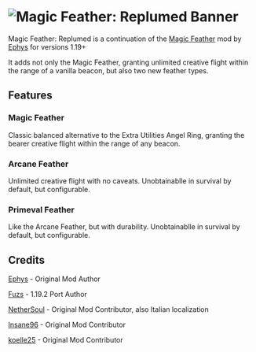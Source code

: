 # ![Magic Feather: Replumed Banner](https://github.com/sudolev/MagicFeatherReplumed/assets/61996958/081f2d54-e271-4f13-ae75-b34ce114dfc8)

Magic Feather: Replumed is a continuation of the [Magic Feather](https://github.com/ephys/minecraft-magic-feather) mod by [Ephys](https://github.com/ephys) for versions 1.19+

It adds not only the Magic Feather, granting unlimited creative flight within the range of a vanilla beacon, but also two new feather types.

## Features

### Magic Feather

Classic balanced alternative to the Extra Utilities Angel Ring, granting the bearer creative flight within the range of any beacon.

### Arcane Feather

Unlimited creative flight with no caveats. Unobtainablle in survival by default, but configurable.

### Primeval Feather

Like the Arcane Feather, but with durability. Unobtainablle in survival by default, but configurable.

## Credits 

[Ephys](https://github.com/ephys) - Original Mod Author

[Fuzs](https://github.com/Fuzss) - 1.19.2 Port Author

[NetherSoul](https://github.com/N3therSoul) - Original Mod Contributor, also Italian localization

[Insane96](https://github.com/Insane96) - Original Mod Contributor 

[koelle25](https://github.com/koelle25) - Original Mod Contributor
